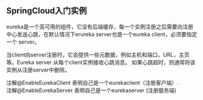 ##  SpringCloud入门实例    

eureka是一个高可用的组件，它没有后端缓存，每一个实例注册之后需要向注册中心发送心跳，在默认情况下erureka server也是一个eureka client，必须要指定一个 server。      

当client向server注册时，它会提供一些元数据，例如主机和端口，URL，主页等。Eureka server 从每个client实例接收心跳消息。 如果心跳超时，则通常将该实例从注册server中删除。     

注解@EnableEurekaClient 表明自己是一个eurekaclient（注册客户端）.          
注解@EnableEurekaServer 表明自己是一个eurekaserver (注册服务端)   


